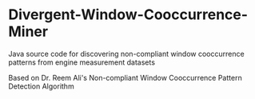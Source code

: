 # Divergent-Window-Cooccurrence-Miner
Java source code for discovering non-compliant window cooccurrence patterns from engine measurement datasets

Based on Dr. Reem Ali's Non-compliant Window Cooccurrence Pattern Detection Algorithm
